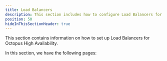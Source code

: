 ```yaml
---
title: Load Balancers
description: This section includes how to configure Load Balancers for Octopus
position: 50
hideInThisSectionHeader: true
---
```


This section contains information on how to set up Load Balancers for Octopus High Availability.

In this section, we have the following pages:
